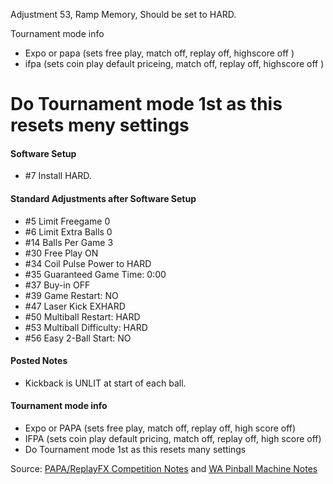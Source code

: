 Adjustment 53, Ramp Memory, Should be set to HARD.

Tournament mode info
-   Expo or papa (sets free play, match off, replay off, highscore off )
-   ifpa (sets coin play default priceing, match off, replay off, highscore off )
# Do Tournament mode 1st as this resets meny settings

#### Software Setup
-   #7 Install HARD.
#### Standard Adjustments after Software Setup
-   #5 Limit Freegame 0
-   #6 Limit Extra Balls 0
-   #14 Balls Per Game 3
-   #30 Free Play ON
-   #34 Coil Pulse Power to HARD
-   #35 Guaranteed Game Time: 0:00
-   #37 Buy-in OFF
-   #39 Game Restart: NO
-   #47 Laser Kick EXHARD
-   #50 Multiball Restart: HARD
-   #53 Multiball Difficulty: HARD
-   #56 Easy 2-Ball Start: NO
#### Posted Notes
-   Kickback is UNLIT at start of each ball.

#### Tournament mode info
-   Expo or PAPA (sets free play, match off, replay off, high score off)
-   IFPA (sets coin play default pricing, match off, replay off, high score off)
-   Do Tournament mode 1st as this resets many settings

Source: [PAPA/ReplayFX Competition Notes](https://replayfoundation.org/papa/learning-center/director-guide/game-notes/#GameNotes) and [WA Pinball Machine Notes](http://wapinball.net/setups/)
